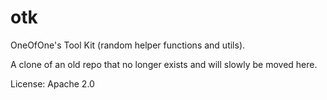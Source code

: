# otk

OneOfOne's Tool Kit (random helper functions and utils).

A clone of an old repo that no longer exists and will slowly be moved here.

License: Apache 2.0
